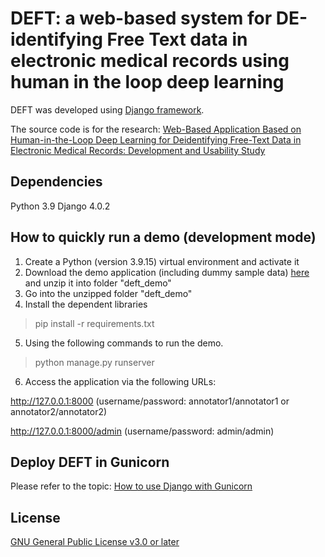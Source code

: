 # DEFT: a web-based system for DE-identifying Free Text data in electronic medical records using human in the loop deep learning

DEFT was developed using [Django framework](https://www.djangoproject.com/).

The source code is for the research: [Web-Based Application Based on Human-in-the-Loop Deep Learning for Deidentifying Free-Text Data in Electronic Medical Records: Development and Usability Study](https://www.i-jmr.org/2023/1/e46322)

## Dependencies
Python 3.9
Django 4.0.2

## How to quickly run a demo (development mode)
1. Create a Python (version 3.9.15) virtual environment and activate it
2. Download the demo application (including dummy sample data) [here](https://unsw-my.sharepoint.com/:u:/g/personal/z5250377_ad_unsw_edu_au/ETwJ3GmTGJBEln39Fb79628BtkMvuwjnAGor2IBnuB_WTQ?e=in4tOs) and unzip it into folder "deft_demo"
3. Go into the unzipped folder "deft_demo"
4. Install the dependent libraries
> pip install -r requirements.txt
5. Using the following commands to run the demo.
> python manage.py runserver
6. Access the application via the following URLs:

http://127.0.0.1:8000 (username/password: annotator1/annotator1 or annotator2/annotator2)

http://127.0.0.1:8000/admin (username/password: admin/admin)

## Deploy DEFT in Gunicorn
Please refer to the topic: [How to use Django with Gunicorn](https://docs.djangoproject.com/en/4.1/howto/deployment/wsgi/gunicorn/)

## License
[GNU General Public License v3.0 or later](https://spdx.org/licenses/GPL-3.0-or-later.html)
